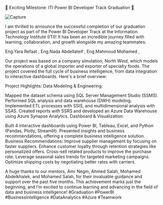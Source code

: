 🌟 Exciting Milestone: ITI Power BI Developer Track Graduation 🌟

![Capture](https://github.com/user-attachments/assets/f4b3603d-64cd-40e8-8bc9-52a476a4b81b)



I am thrilled to announce the successful completion of our graduation project as part of the Power BI Developer Track at the Information Technology Institute (ITI)! It has been an incredible journey filled with learning, collaboration, and growth alongside my amazing teammates:

Eng.Yara Refaat , 
Eng.Nada Abdellateif , 
Eng.Mahmoud Mohamed , 

Our project was based on a company simulation, North Wind, which models the operations of a global importer and exporter of specialty foods. The project covered the full cycle of business intelligence, from data integration to interactive dashboards. Here's a brief overview:

Project Highlights:
Data Modeling & Engineering:

Mapped the dataset schema using SQL Server Management Studio (SSMS).
Performed SQL analysis and data warehouse (DWH) modeling.
Implemented ETL processes with SSIS, and multidimensional analysis with SSAS.
Created reports with SSRS and developed an Azure Data Warehouse using Azure Synapse Analytics.
Dashboard & Visualization:

Built 4 interactive dashboards using Power BI, Tableau, Excel, and Python (Pandas, Plotly, Streamlit).
Presented insights and business recommendations, offering a complete business intelligence solution.
Business Recommendations:
Improve supplier management by focusing on faster suppliers.
Enhance customer loyalty through retention strategies like personalized offers.
Cross-sell related products to improve the purchase rate.
Leverage seasonal sales trends for targeted marketing campaigns.
Optimize shipping costs by negotiating better rates with carriers.

A huge thanks to our mentors, Amr Negm, Ahmed Salah, Mohamed Abdelkhalek, and Mohamed Salah, for their invaluable guidance and support over the past five months. This achievement marks just the beginning, and I’m excited to continue learning and advancing in the field of data and business intelligence!
#Graduation #PowerBI #BusinessIntelligence #DataAnalytics #Azure #Teamwork
